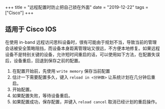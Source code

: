 +++
title = "远程配置时防止把自己锁在外面"
date = "2019-12-22"
tags = ["Cisco"]
+++

## 适用于 Cisco IOS

在使用 in-band 远程访问思科设备时，很有可能由于规划不当，导致当前的管理会话被安全策略阻挡，而设备本身距离管理站又很远，不方便本地修复。如果远程设备不是特别关键的设备，允许短时间重启的话，可以使用如下方法，在配置失误后，设备重启，回退到保存之前的配置。

1. 在配置开始前，先使用 `write memory` 保存当前配置
2. 估计一下需要配置多久，键入 `reload in <分钟数>` 让系统计划在几分钟后重启。
3. 开始配置。
4. 如果配置失败，等待设备重启。
5. 如果配置成功，保存配置，并键入 `reload cancel` 取消已经计划的重启操作。
